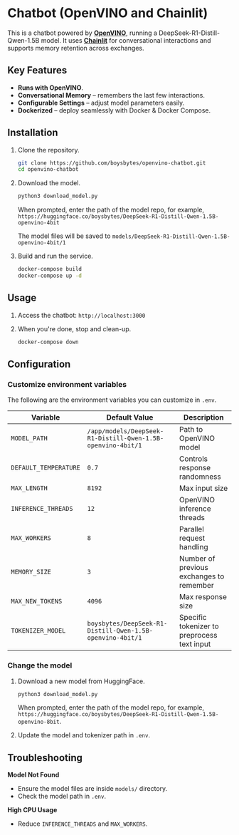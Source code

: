 # Chatbot (OpenVINO and Chainlit)

This is a chatbot powered by [**OpenVINO**](https://www.intel.com/content/www/us/en/developer/tools/openvino-toolkit/overview.html), running a DeepSeek-R1-Distill-Qwen-1.5B model. It uses [**Chainlit**](https://docs.chainlit.io/get-started/overview) for conversational interactions and supports memory retention across exchanges.

## Key Features

- **Runs with OpenVINO**.
- **Conversational Memory** – remembers the last few interactions.
- **Configurable Settings** – adjust model parameters easily.
- **Dockerized** – deploy seamlessly with Docker & Docker Compose.


## Installation

1. Clone the repository.

    ```bash
    git clone https://github.com/boysbytes/openvino-chatbot.git
    cd openvino-chatbot
    ```

2. Download the model.

    ```bash
    python3 download_model.py
    ```

    When prompted, enter the path of the model repo, for example, `https://huggingface.co/boysbytes/DeepSeek-R1-Distill-Qwen-1.5B-openvino-4bit`

    The model files will be saved to `models/DeepSeek-R1-Distill-Qwen-1.5B-openvino-4bit/1`

2. Build and run the service.

    ```bash
    docker-compose build
    docker-compose up -d
    ```

## Usage

1. Access the chatbot: `http://localhost:3000`

2. When you're done, stop and clean-up.

    ```bash
    docker-compose down
    ```

## Configuration

### Customize environment variables
The following are the environment variables you can customize in `.env`.

| Variable           | Default Value | Description |
|--------------------|--------------|-------------|
| `MODEL_PATH`      | `/app/models/DeepSeek-R1-Distill-Qwen-1.5B-openvino-4bit/1` | Path to OpenVINO model |
| `DEFAULT_TEMPERATURE` | `0.7` | Controls response randomness |
| `MAX_LENGTH`      | `8192` | Max input size |
| `INFERENCE_THREADS` | `12` | OpenVINO inference threads |
| `MAX_WORKERS`     | `8` | Parallel request handling |
| `MEMORY_SIZE`     | `3` | Number of previous exchanges to remember |
| `MAX_NEW_TOKENS`     | `4096` | Max response size |
| `TOKENIZER_MODEL`     | `boysbytes/DeepSeek-R1-Distill-Qwen-1.5B-openvino-4bit/1` | Specific tokenizer to preprocess text input |

### Change the model

1. Download a new model from HuggingFace.

    ```bash
    python3 download_model.py
    ```

    When prompted, enter the path of the model repo, for example, `https://huggingface.co/boysbytes/DeepSeek-R1-Distill-Qwen-1.5B-openvino-8bit`.

2. Update the model and tokenizer path in `.env`. 

## Troubleshooting

**Model Not Found**  
- Ensure the model files are inside `models/` directory.
- Check the model path in `.env`.

**High CPU Usage**  
- Reduce `INFERENCE_THREADS` and `MAX_WORKERS`.

